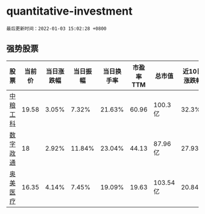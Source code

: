 # quantitative-investment

`最后更新时间：2022-01-03 15:02:28 +0800`

## 强势股票

|股票|当前价|当日涨跌幅|当日振幅|当日换手率|市盈率TTM|总市值|近10日涨跌幅|
|----|----|----|----|----|----|----|----|
|[中粮工科](https://xueqiu.com/S/SZ301058)|19.58|3.05%|7.32%|21.63%|60.96|100.3亿|32.3%|
|[数字政通](https://xueqiu.com/S/SZ300075)|18|2.92%|11.84%|23.04%|44.13|87.96亿|27.93%|
|[奥美医疗](https://xueqiu.com/S/SZ002950)|16.35|4.14%|7.45%|19.09%|19.63|103.54亿|20.84%|
